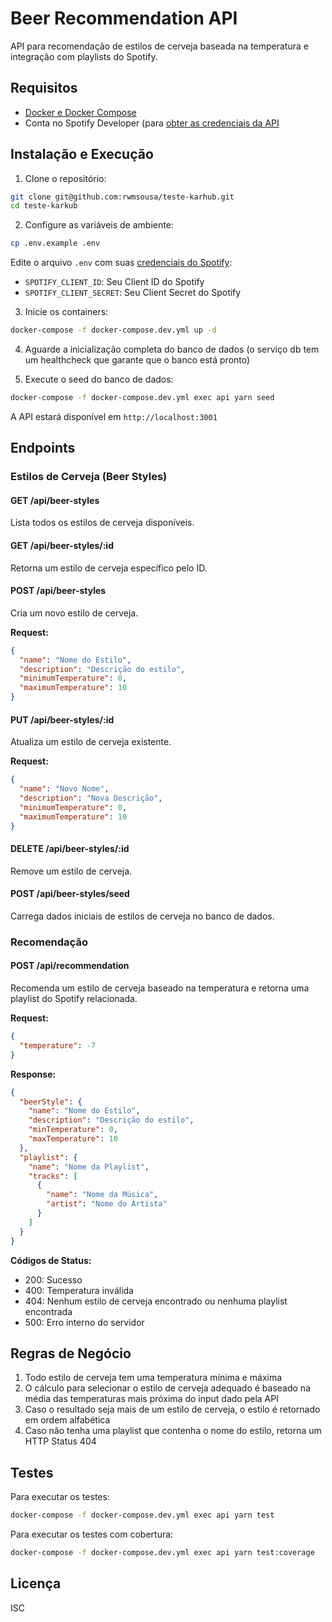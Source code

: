 # Beer Recommendation API

API para recomendação de estilos de cerveja baseada na temperatura e integração com playlists do Spotify.

## Requisitos

- [Docker e Docker Compose](https://docs.docker.com/get-started/get-docker/)
- Conta no Spotify Developer (para [obter as credenciais da API](https://developer.spotify.com/documentation/web-api/tutorials/getting-started#create-an-app)

## Instalação e Execução

1. Clone o repositório:
```bash
git clone git@github.com:rwmsousa/teste-karhub.git
cd teste-karkub
```

2. Configure as variáveis de ambiente:
```bash
cp .env.example .env
```
Edite o arquivo `.env` com suas [credenciais do Spotify](https://developer.spotify.com/documentation/web-api/tutorials/getting-started#create-an-app):
- `SPOTIFY_CLIENT_ID`: Seu Client ID do Spotify
- `SPOTIFY_CLIENT_SECRET`: Seu Client Secret do Spotify

3. Inicie os containers:
```bash
docker-compose -f docker-compose.dev.yml up -d
```

4. Aguarde a inicialização completa do banco de dados (o serviço db tem um healthcheck que garante que o banco está pronto)

5. Execute o seed do banco de dados:
```bash
docker-compose -f docker-compose.dev.yml exec api yarn seed
```

A API estará disponível em `http://localhost:3001`

## Endpoints

### Estilos de Cerveja (Beer Styles)

#### GET /api/beer-styles
Lista todos os estilos de cerveja disponíveis.

#### GET /api/beer-styles/:id
Retorna um estilo de cerveja específico pelo ID.

#### POST /api/beer-styles
Cria um novo estilo de cerveja.

**Request:**
```json
{
  "name": "Nome do Estilo",
  "description": "Descrição do estilo",
  "minimumTemperature": 0,
  "maximumTemperature": 10
}
```

#### PUT /api/beer-styles/:id
Atualiza um estilo de cerveja existente.

**Request:**
```json
{
  "name": "Novo Nome",
  "description": "Nova Descrição",
  "minimumTemperature": 0,
  "maximumTemperature": 10
}
```

#### DELETE /api/beer-styles/:id
Remove um estilo de cerveja.

#### POST /api/beer-styles/seed
Carrega dados iniciais de estilos de cerveja no banco de dados.

### Recomendação

#### POST /api/recommendation
Recomenda um estilo de cerveja baseado na temperatura e retorna uma playlist do Spotify relacionada.

**Request:**
```json
{
  "temperature": -7
}
```

**Response:**
```json
{
  "beerStyle": {
    "name": "Nome do Estilo",
    "description": "Descrição do estilo",
    "minTemperature": 0,
    "maxTemperature": 10
  },
  "playlist": {
    "name": "Nome da Playlist",
    "tracks": [
      {
        "name": "Nome da Música",
        "artist": "Nome do Artista"
      }
    ]
  }
}
```

**Códigos de Status:**
- 200: Sucesso
- 400: Temperatura inválida
- 404: Nenhum estilo de cerveja encontrado ou nenhuma playlist encontrada
- 500: Erro interno do servidor

## Regras de Negócio

1. Todo estilo de cerveja tem uma temperatura mínima e máxima
2. O cálculo para selecionar o estilo de cerveja adequado é baseado na média das temperaturas mais próxima do input dado pela API
3. Caso o resultado seja mais de um estilo de cerveja, o estilo é retornado em ordem alfabética
4. Caso não tenha uma playlist que contenha o nome do estilo, retorna um HTTP Status 404

## Testes

Para executar os testes:
```bash
docker-compose -f docker-compose.dev.yml exec api yarn test
```

Para executar os testes com cobertura:
```bash
docker-compose -f docker-compose.dev.yml exec api yarn test:coverage
```

## Licença

ISC 